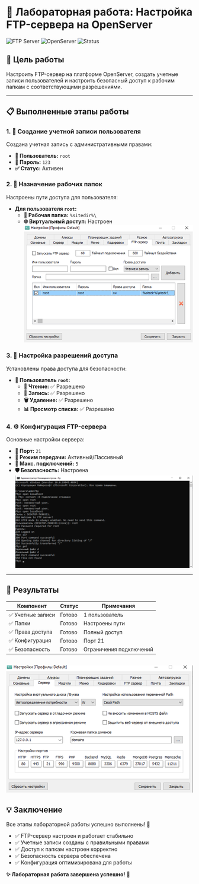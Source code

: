# 🚀 Лабораторная работа: Настройка FTP-сервера на OpenServer

![FTP Server](https://img.shields.io/badge/FTP-Server-blue) 
![OpenServer](https://img.shields.io/badge/Platform-OpenServer-orange)
![Status](https://img.shields.io/badge/Status-Completed-brightgreen)

## 🎯 Цель работы
Настроить FTP-сервер на платформе OpenServer, создать учетные записи пользователей и настроить безопасный доступ к рабочим папкам с соответствующими разрешениями.

---

## 📋 Выполненные этапы работы

### 1. 👤 Создание учетной записи пользователя
Создана учетная запись с административными правами:
- **👤 Пользователь:** `root`
- **🔑 Пароль:** `123`
- **✅ Статус:** Активен

### 2. 📁 Назначение рабочих папок
Настроены пути доступа для пользователя:
- **Для пользователя `root`:**
  - **📂 Рабочая папка:** `%sitedir%\`
  - **🌐 Виртуальный доступ:** Настроен
![alt text](1-1.png)
### 3. 🔐 Настройка разрешений доступа
Установлены права доступа для безопасности:
- **👑 Пользователь `root`:**
  - **📖 Чтение:** ✅ Разрешено
  - **📝 Запись:** ✅ Разрешено  
  - **🗑️ Удаление:** ✅ Разрешено
  - **📊 Просмотр списка:** ✅ Разрешено

### 4. ⚙️ Конфигурация FTP-сервера
Основные настройки сервера:
- **🔌 Порт:** `21`
- **📡 Режим передачи:** Активный/Пассивный
- **👥 Макс. подключений:** `5`
- **🛡️ Безопасность:** Настроена
![alt text](3-1.png)
---

## 🎉 Результаты

| Компонент | Статус | Примечания |
|-----------|--------|------------|
| ✅ Учетные записи | Готово | 1 пользователь |
| ✅ Папки | Готово | Настроены пути |
| ✅ Права доступа | Готово | Полный доступ |
| ✅ Конфигурация | Готово | Порт 21 |
| ✅ Безопасность | Готово | Ограничения подключений |
![alt text](2.png)
---

## 💡 Заключение

Все этапы лабораторной работы успешно выполнены! 🎊

- ✅ FTP-сервер настроен и работает стабильно
- ✅ Учетные записи созданы с правильными правами
- ✅ Доступ к папкам настроен корректно
- ✅ Безопасность сервера обеспечена
- ✅ Конфигурация оптимизирована для работы

**✨ Лабораторная работа завершена успешно!** 🎯